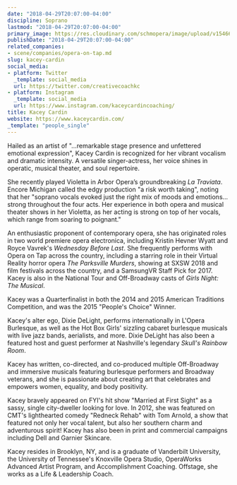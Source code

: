 ```yaml
---
date: "2018-04-29T20:07:00-04:00"
discipline: Soprano
lastmod: "2018-04-29T20:07:00-04:00"
primary_image: https://res.cloudinary.com/schmopera/image/upload/v1546622786/media/2019/01/KaceyCardin.png
publishDate: "2018-04-29T20:07:00-04:00"
related_companies:
- scene/companies/opera-on-tap.md
slug: kacey-cardin
social_media:
- platform: Twitter
  _template: social_media
  url: https://twitter.com/creativecoachkc
- platform: Instagram
  _template: social_media
  url: https://www.instagram.com/kaceycardincoaching/
title: Kacey Cardin
website: https://www.kaceycardin.com/
_template: "people_single"
---
```

Hailed as an artist of "…remarkable stage presence and unfettered emotional expression", Kacey Cardin is recognized for her vibrant vocalism and dramatic intensity. A versatile singer-actress, her voice shines in operatic, musical theater, and soul repertoire.

She recently played Violetta in Arbor Opera’s groundbreaking *La Traviata*. Encore Michigan called the edgy production "a risk worth taking", noting that her "soprano vocals evoked just the right mix of moods and emotions... strong throughout the four acts. Her experience in both opera and musical theater shows in her Violetta, as her acting is strong on top of her vocals, which range from soaring to poignant."

An enthusiastic proponent of contemporary opera, she has originated roles in two world premiere opera electronica, including Kristin Hevner Wyatt and Royce Vavrek's *Wednesday Before Last*. She frequently performs with Opera on Tap across the country, including a starring role in their Virtual Reality horror opera *The Parksville Murders*, showing at SXSW 2018 and film festivals across the country, and a SamsungVR Staff Pick for 2017.  Kacey is also in the National Tour and Off-Broadway casts of *Girls Night: The Musical*. 

Kacey was a Quarterfinalist in both the 2014 and 2015 American Traditions Competition, and was the 2015 "People's Choice" Winner.  

Kacey's alter ego, Dixie DeLight, performs internationally in L'Opera Burlesque, as well as the Hot Box Girls' sizzling cabaret burlesque musicals with live jazz bands, aerialists, and more.  Dixie DeLight has also been a featured host and guest performer at Nashville's legendary *Skull's Rainbow Room*.  

Kacey has written, co-directed, and co-produced multiple Off-Broadway and immersive musicals featuring burlesque performers and Broadway veterans, and she is passionate about creating art that celebrates and empowers women, equality, and body positivity. 

Kacey bravely appeared on FYI's hit show "Married at First Sight" as a sassy, single city-dweller looking for love.  In 2012, she was featured on CMT's lighthearted comedy "Redneck Rehab" with Tom Arnold, a show that featured not only her vocal talent, but also her southern charm and adventurous spirit!  Kacey has also been in print and commercial campaigns including Dell and Garnier Skincare.

Kacey resides in Brooklyn, NY, and is a graduate of Vanderbilt University, the University of Tennessee's Knoxville Opera Studio, OperaWorks Advanced Artist Program, and Accomplishment Coaching.  Offstage, she works as a Life & Leadership Coach.